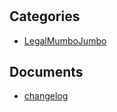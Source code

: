 # 

## Categories
- [LegalMumboJumbo](./LegalMumboJumbo/index.md)

## Documents
- [changelog](changelog.md)